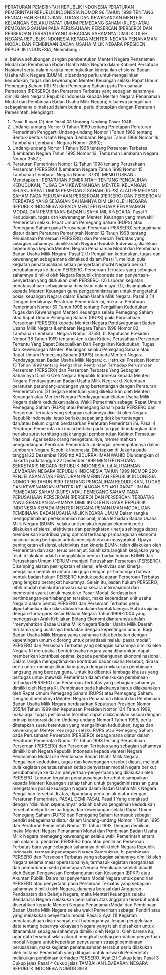  PERATURAN PEMERINTAH REPUBLIK INDONESIA PERATURAN PEMERINTAH REPUBLIK INDONESIA NOMOR 96 TAHUN 1999 TENTANG PENGALIHAN KEDUDUKAN, TUGAS DAN KEWENANGAN MENTERI KEUANGAN SELAKU RAPAT UMUM PEMEGANG SAHAM (RUPS) ATAU PEMEGANG SAHAM PADA PERUSAHAAN PERSEROAN (PERSERO) DAN PERSEROAN TERBATAS YANG SEBAGIAN SAHAMNYA DIMILIKI OLEH NEGARA REPUBLIK INDONESIA KEPADA MENTERI NEGARA PENANAMAN MODAL DAN PEMBINAAN BADAN USAHA MILIK NEGARA PRESIDEN REPUBLIK INDONESIA,
Menimbang :

a. bahwa sehubungan dengan pembentukan Menteri Negara Penanaman Modal dan Pembinaan Badan Usaha Milik Negara dalam Kabinet Persatuan Nasional serta dalam rangka meningkatkan kinerja dan efisiensi Badan Usaha Milik Negara (BUMN), dipandang perlu untuk mengalihkan kedudukan, tugas dan kewenangan Menteri Keuangan selaku Rapat Umum Pemegang Saham (RUPS) dan Pemegang Saham pada Perusahaan Perseroan (PERSERO) dan Perseroan Terbatas yang sebagian sahamnya dimiliki oleh Negara Republik Indonesia kepada Menteri Negara Penanaman Modal dan Pembinaan Badan Usaha Milik Negara;
b. bahwa pengalihan sebagaimana dimaksud dalam butir a, perlu ditetapkan dengan Peraturan Pemerintah.
Mengingat :

1. Pasal 5 ayat (2) dan Pasal 33 Undang-Undang Dasar 1945;
2. Undang-undang Nomor 9 Tahun 1969 tentang Penetapan Peraturan Pemerintah Pengganti Undang-undang Nomor 1 Tahun 1969 tentang Bentuk-bentuk Usaha Negara (Lembaran Negara Tahun 1969 Nomor 16, Tambahan Lembaran Negara Nomor 2890);
3. Undang-undang Nomor 1 Tahun 1995 tentang Perseroan Terbatas (Lembaran Negara Tahun 1995 Nomor 13, Tambahan Lembaran Negara Nomor 3587);
4. Peraturan Pemerintah Nomor 12 Tahun 1998 tentang Perusahaan Perseroan (PERSERO) (Lembaran Negara Tahun 1998 Nomor 15, Tambahan Lembaran Negara Nomor 3731).
MEMUTUSKAN :
 Menetapkan : PERATURAN PEMERINTAH TENTANG PENGALIHAN KEDUDUKAN, TUGAS DAN KEWENANGAN MENTERI KEUANGAN SELAKU RAPAT UMUM PEMEGANG SAHAM (RUPS) ATAU PEMEGANG SAHAM PADA PERUSAHAAN PERSEROAN (PERSERO) DAN PERSEROAN TERBATAS YANG SEBAGIAN SAHAMNYA DIMILIKI OLEH NEGARA REPUBLIK INDONESIA KEPADA MENTERI NEGARA PENANAMAN MODAL DAN PEMBINAAN BADAN USAHA MILIK NEGARA.
Pasal 1
Kedudukan, tugas dan kewenangan Menteri Keuangan yang mewakili Pemerintah selaku Rapat Umum Pemegang Saham (RUPS) atau Pemegang Saham pada Perusahaan Perseroan (PERSERO) sebagaimana diatur dalam Peraturan Pemerintah Nomor 12 Tahun 1998 tentang Perusahaan Perseroan (PERSERO) dan Perseroan Terbatas yang sebagian sahamnya, dimiliki oleh Negara Republik Indonesia, dialihkan sepenuhnya kepada Menteri Negara Penanaman Modal dan Pembinaan Badan Usaha Milik Negara.
Pasal 2
(1) Pengalihan kedudukan, tugas dan kewenangan sebagaimana dimaksud dalam Pasal 1, meliputi pula kegiatan penatausahaan setiap penyertaan modal Negara berikut perubahannya ke dalam PERSERO, Perseroan Terbatas yang sebagian sahamnya dimiliki oleh Negara Republik Indonesia dan penyertaan-penyertaan yang dilakukan oleh PERSERO.
(2) Laporan kegiatan penatausahaan sebagaimana dimaksud dalam ayat (1), disampaikan kepada Menteri Keuangan guna pengadministrasian untuk mengetahui posisi keuangan Negara dalam Badan Usaha Milik Negara.
Pasal 3
(1) Dengan berlakunya Peraturan Pemerintah ini, maka:
a. Peraturan Pemerintah Nomor 50 Tahun 1998 tentang Pengalihan Kedudukan, Tugas dan Kewenangan Menteri Keuangan selaku Pemegang Saham atau Rapat Umum Pemegang Saham (RUPS) pada Perusahaan Perseroan (PERSERO) kepada Menteri Negara Pendayagunaan Badan Usaha Milik Negara (Lembaran Negara Tahun 1998 Nomor 82, Tambahan Lembaran Negara Nomor 3758);
b. Keputusan Presiden Nomor 38 Tahun 1999 tentang Jenis dan Kriteria Perusahaan Perseroan Tertentu Yang Dapat Dikecualikan Dari Pengalihan Kedudukan, Tugas dan Kewenangan Menteri Keuangan selaku Pemegang Saham atau Rapat Umum Pemegang Saham (RUPS) kepada Menteri Negara Pendayagunaan Badan Usaha Milik Negara;
c. Instruksi Presiden Nomor 15 Tahun 1998 tentang Pengalihan Pembinaan Terhadap Perusahaan Perseroan (PERSERO) dan Perseroan Terbatas Yang Sebagian Sahamnya Dimiliki Oleh Negara Republik Indonesia kepada Menteri Negara Pendayagunaan Badan Usaha Milik Negara;
d. Ketentuan peraturan perundang-undangan yang bertentangan dengan Peraturan Pemerintah ini.
(2) Segala ketentuan yang dikeluarkan oleh Menteri Keuangan atau Menteri Negara Pendayagunaan Badan Usaha Milik Negara dalam kedudukan selaku Wakil Pemerintah sebagai Rapat Umum Pemegang Saham (RUPS) atau Pemegang Saham pada PERSERO dan Perseroan Terbatas yang sebagian sahamnya dimiliki oleh Negara Republik Indonesia, tetap berlaku sepanjang tidak bertentangan dan/atau belum diganti berdasarkan Peraturan Pemerintah ini.
Pasal 4
Peraturan Pemerintah ini mulai berlaku pada tanggal diundangkan dan berlaku surut terhitung sejak tanggal pembentukan Kabinet Persatuan Nasional.
Agar setiap orang mengetahuinya, memerintahkan pengundangan Peraturan Pemerintah ini dengan penempatannya dalam Lembaran Negara Republik Indonesia. Ditetapkan di Jakarta pada tanggal 22 Desember 1999 ttd ABDURRAHMAN WAHID Diundangkan di Jakarta pada tanggal 22 Desember 1999 MENTERI NEGARA SEKRETARIS NEGARA REPUBLIK INDONESIA, ttd ALI RAHMAN LEMBARAN NEGARA REPUBLIK INDONESIA TAHUN 1999 NOMOR 220 PENJELASAN ATAS PERATURAN PEMERINTAH REPUBLIK INDONESIA NOMOR 96 TAHUN 1999 TENTANG PENGALIHAN KEDUDUKAN, TUGAS DAN KEWENANGAN MENTERI KEUANGAN SELAKU RAPAT UMUM PEMEGANG SAHAM (RUPS) ATAU PEMEGANG SAHAM PADA PERUSAHAAN PERSEROAN (PERSERO) DAN PERSEROAN TERBATAS YANG SEBAGIAN SAHAMNYA DIMILIKI OLEH NEGARA REPUBLIK INDONESIA KEPADA MENTERI NEGARA PENANAMAN MODAL DAN PEMBINAAN BADAN USAHA MILIK NEGARA UMUM Dalam rangka mengoptimalkan perekonomian nasional, maka terhadap Badan Usaha Milik Negara (BUMN) selaku unit pelaku kegiatan ekonomi perlu dilakukan efisiensi, efektivitas dan peningkatan kinerja sehingga dapat memberikan kontribusi yang optimal terhadap pembangunan ekonomi nasional yang bertujuan untuk mensejahterakan masyarakat. Upaya peningkatan efisiensi, efektivitas dan kinerja BUMN, telah dilakukan oleh Pemerintah dan akan terus berlanjut. Salah satu langkah kebijakan yang telah dilakukan adalah mengalihkan bentuk badan hukum BUMN dari Perusahaan Umum (PERUM) menjadi Perusahaan Perseroan (PERSERO). Disamping alasan peningkatan efisiensi, efektivitas dan kinerja, pengalihan bentuk ini antara lain juga dengan pertimbangan bahwa bentuk badan hukum PERSERO tunduk pada aturan Perseroan Terbatas yang lengkap perangkat hukumnya. Selain itu, badan hukum PERSERO, lebih mudah melakukan invasi usaha secara internasional dan memenuhi syarat untuk masuk ke Pasar Modal. Berdasarkan pertimbangan-pertimbangan tersebut, maka keberadaan unit usaha Negara dalam bentuk PERSERO dan Perseroan Terbatas perlu dipertahankan dan tidak diubah ke dalam bentuk lainnya. Hal ini sejalan dengan Garis-garis Besar Haluan Negara Tahun 1999-2004 yang menegaskan Arah Kebijakan Bidang Ekonomi diantaranya adalah "menyehatkan Badan Usaha Milik Negara/Badan Usaha Milik Daerah terutama yang usahanya berkaitan dengan kepentingan umum. Bagi Badan Usaha Milik Negara yang usahanya tidak berkaitan dengan kepentingan umum didorong untuk privatisasi melalui pasar modal". PERSERO dan Perseroan Terbatas yang sebagian sahamnya dimiliki oleh Negara RI merupakan bentuk usaha negara yang diharapkan dapat memberikan kontribusi optimal kepada pembangunan ekonomi nasional. Dalam rangka mengoptimalkan kontribusi badan usaha tersebut, dirasa perlu untuk meningkatkan kinerjanya dengan melakukan pembinaan langsung yang berdaya guna. Untuk itu dibentuk lembaga khusus yang bertugas untuk mewakili Pemerintah dalam melakukan pembinaan terhadap PERSERO dan Perseroan Terbatas yang sebagian sahamnya dimiliki oleh Negara RI. Pembinaan pada hakekatnya harus dilaksanakan oleh Rapat Umum Pemegang Saham (RUPS) atau Pemegang Saham. Dengan dibentuknya Menteri Negara Penanaman Modal dan Pembinaan Badan Usaha Milik Negara berdasarkan Keputusan Presiden Nomor 355/M Tahun 1999 dan Keputusan Presiden Nomor 134 Tahun 1999, maka agar tugas pembinaan tersebut dapat dilaksanakan sesuai dengan prinsip korporasi dalam Undang-undang Nomor 1 Tahun 1995, perlu ditetapkan suatu ketentuan yang mengalihkan kedudukan, tugas dan kewenangan Menteri Keuangan selaku RUPS atau Pemegang Saham pada Perusahaan Perseroan (PERSERO) sebagaimana diatur dalam Peraturan Pemerintah Nomor 12 Tahun 1998 tentang Perusahaan Perseroan (PERSERO) dan Perseroan Terbatas yang sebagian sahamnya dimiliki oleh Negara Republik Indonesia kepada Menteri Negara Penanaman Modal dan Pembinaan Badan Usaha Milik Negara. Pengalihan kedudukan, tugas dan kewenangan tersebut diatas, meliputi pula kegiatan penatausahaan setiap penyertaan modal Negara berikut perubahannya ke dalam penyertaan-penyertaan yang dilakukan oleh PERSERO. Laporan kegiatan penatausahaan tersebut disampaikan kepada Menteri Keuangan setiap tahun untuk pengadministrasian guna mengetahui posisi keuangan Negara dalam Badan Usaha Milik Negara. Pengalihan tersebut di atas, dipandang perlu untuk diatur dengan Peraturan Pemerintah. PASAL DEMI PASAL
Pasal 1
Yang dimaksud dengan "dialihkan sepenuhnya" adalah bahwa pengalihan kedudukan tersebut meliputi semua tugas dan kewenangan selaku Rapat Umum Pemegang Saham (RUPS) dan Pemegang Saham termasuk sebagai pendiri sebagaimana diatur dalam Undang-undang Nomor 1 Tahun 1995 dan Peraturan Pemerintah Nomor 12 Tahun 1998. Dengan demikian, maka Menteri Negara Penanaman Modal dan Pembinaan Badan Usaha Milik Negara memegang kewenangan selaku wakil Pemerintah antara lain dalam:
a. pendirian PERSERO baru atau pendirian Perseroan Terbatas baru yagn sebagian sahamnya dimiliki oleh Negara Republik Indonesia, termasuk penetapan Neraca Pembukuan;
b. pembinaan PERSERO dan Perseroan Terbatas yang sebagian sahamnya dimiliki oleh Negara selama masa operasionalnya, termasuk kegiatan reorganisasi dan pembubaran serta penetapan Neraca Penutupan setelah diaudit oleh Badan Pengawasan Pembangunan dan Keuangan (BPKP) atau Akuntan Publik. Dalam hal penyertaan Modal Negara untuk pendirian PERSERO atau penyertaan pada Perseroan Terbatas yang sebagian sahamnya dimiliki oleh Negara, dananya berasal dari Anggaran Pendapatan dan Belanja Negara, maka Menteri Keuangan selaku Bendahara Negara melakukan pemisahan atas anggaran tersebut untuk diserahkan kepada Menteri Negara Penanaman Modal dan Pembinaan Badan Usaha Milik Negara selaku wakil Pemerintah sebagai Pendiri atau yang melakukan penyertaan modal.
Pasal 2
Ayat (1) Kegiatan penatausahaan disini sangat erat hubungannya dengan pengelolaan data tentang besarnya kekayaan Negara yang telah dipisahkan untuk ditanamkan sebagian sahamnya dimiliki oleh Negara. Oleh karena itu, agar data tersebut selalu akurat mengikuti setiap perubahan penyertaan modal Negara untuk keperluan penyusunan strategi pembinaan perusahaan, maka kegiatan penatausahaan tersebut perlu dilakukan oleh Instansi Pemerintah yang ditugasi untuk mewakili Pemerintah melakukan pembinaan terhadap PERSERO. Ayat (2) Cukup jelas
Pasal 3
Cukup jelas
Pasal 4
Cukup jelas TAMBAHAN LEMBARAN NEGARA REPUBLIK INDONESIA NOMOR 3918